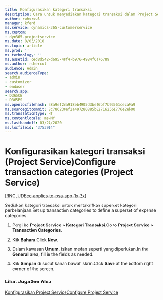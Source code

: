 ```yaml
---
title: Konfigurasikan kategori transaksi
description: Cara untuk menyediakan kategori transaksi dalam Project Service
author: ruhercul
manager: kfend
ms.service: dynamics-365-customerservice
ms.custom:
- dyn365-projectservice
ms.date: 8/03/2018
ms.topic: article
ms.prod: ''
ms.technology: ''
ms.assetid: ced8d542-d695-48f4-b976-4984f6a76789
ms.author: ruhercul
audience: Admin
search.audienceType:
- admin
- customizer
- enduser
search.app:
- D365CE
- D365PS
ms.openlocfilehash: a8a9ef2da918eb4905d3bef6bf7b93561ceca9a9
ms.sourcegitcommit: 8c786230ef2a497280885b827162561776e2eb00
ms.translationtype: HT
ms.contentlocale: ms-MY
ms.lasthandoff: 03/24/2020
ms.locfileid: "3753914"
---
```

# <a name="configure-transaction-categories-project-service"></a><span data-ttu-id="c9ee8-103">Konfigurasikan kategori transaksi (Project Service)</span><span class="sxs-lookup"><span data-stu-id="c9ee8-103">Configure transaction categories (Project Service)</span></span>

[!INCLUDE[cc-applies-to-psa-app-1x-2x](../includes/cc-applies-to-psa-app-1x-2x.md)]

<span data-ttu-id="c9ee8-104">Sediakan kategori transaksi untuk mentakrifkan superset kategori perbelanjaan.</span><span class="sxs-lookup"><span data-stu-id="c9ee8-104">Set up transaction categories to define a superset of expense categories.</span></span>  
  
1.  <span data-ttu-id="c9ee8-105">Pergi ke **Project Service > Kategori Transaksi**.</span><span class="sxs-lookup"><span data-stu-id="c9ee8-105">Go to **Project Service > Transaction Categories**.</span></span>  
  
2.  <span data-ttu-id="c9ee8-106">Klik **Baharu**.</span><span class="sxs-lookup"><span data-stu-id="c9ee8-106">Click **New**.</span></span>  
  
3.  <span data-ttu-id="c9ee8-107">Dalam kawasan **Umum**, isikan medan seperti yang diperlukan.</span><span class="sxs-lookup"><span data-stu-id="c9ee8-107">In the **General** area, fill in the fields as needed.</span></span>  
  
4.  <span data-ttu-id="c9ee8-108">Klik **Simpan** di sudut kanan bawah skrin.</span><span class="sxs-lookup"><span data-stu-id="c9ee8-108">Click **Save** at the bottom right corner of the screen.</span></span>  
  
### <a name="see-also"></a><span data-ttu-id="c9ee8-109">Lihat Juga</span><span class="sxs-lookup"><span data-stu-id="c9ee8-109">See Also</span></span>  
 [<span data-ttu-id="c9ee8-110">Konfigurasikan Project Service</span><span class="sxs-lookup"><span data-stu-id="c9ee8-110">Configure Project Service</span></span>](../project-service/configure.md)
